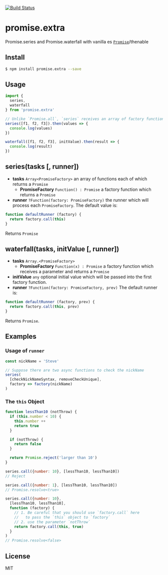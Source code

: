 [![Build Status](https://travis-ci.org/kaelzhang/promise.extra.svg?branch=master)](https://travis-ci.org/kaelzhang/promise.extra)
<!-- optional appveyor tst
[![Windows Build Status](https://ci.appveyor.com/api/projects/status/github/kaelzhang/promise.extra?branch=master&svg=true)](https://ci.appveyor.com/project/kaelzhang/promise.extra)
-->
<!-- optional npm version
[![NPM version](https://badge.fury.io/js/promise.extra.svg)](http://badge.fury.io/js/promise.extra)
-->
<!-- optional npm downloads
[![npm module downloads per month](http://img.shields.io/npm/dm/promise.extra.svg)](https://www.npmjs.org/package/promise.extra)
-->
<!-- optional dependency status
[![Dependency Status](https://david-dm.org/kaelzhang/promise.extra.svg)](https://david-dm.org/kaelzhang/promise.extra)
-->

# promise.extra

Promise.series and Promise.waterfall with vanilla es [`Promise`](https://developer.mozilla.org/en/docs/Web/JavaScript/Reference/Global_Objects/Promise)/thenable

## Install

```sh
$ npm install promise.extra --save
```

## Usage

```js
import {
  series,
  waterfall
} from 'promise.extra'

// Unlike `Promise.all`, `series` receives an array of factory functions instead of `Promise`'s.
series([f1, f2, f3]).then(values => {
  console.log(values)
})

waterfall([f1, f2, f3], initValue).then(result => {
  console.log(result)
})
```

## series(tasks [, runner])

- **tasks** `Array<PromiseFactory>` an array of functions each of which returns a `Promise`
  - **PromiseFactory** `Function() : Promise` a factory function which returns a `Promise`
- **runner** `?Function(factory: PromiseFactory)` the runner which will process each `PromiseFactory`. The default value is:

```js
function defaultRunner (factory) {
  return factory.call(this)
}
```

Returns `Promise`

## waterfall(tasks, initValue [, runner])

- **tasks** `Array.<PromiseFactory>`
  - **PromiseFactory** `Function(x) : Promise` a factory function which receives a parameter and returns a `Promise`
- **initValue** `any` optional initial value which will be passed into the first factory function.
- **runner** `?Function(factory: PromiseFactory, prev)` The default runner is:

```js
function defaultRunner (factory, prev) {
  return factory.call(this, prev)
}
```

Returns `Promise`.

## Examples

### Usage of `runner`

```js
const nickName = 'Steve'

// Suppose there are two async functions to check the nickName
series(
  [checkNickNameSyntax, removeCheckUnique],
  factory => factory(nickName)
)
```

### The `this` Object

```js
function lessThan10 (notThrow) {
  if (this.number < 10) {
    this.number ++
    return true
  }

  if (notThrow) {
    return false
  }

  return Promise.reject('larger than 10')
}

series.call({number: 10}, [lessThan10, lessThan10])  
// Reject

series.call({number: 1}, [lessThan10, lessThan10])
// Promise.resolve<true>

series.call({number: 10},
  [lessThan10, lessThan10],
  function (factory) {
    // 1. Be careful that you should use `factory.call` here
    //   to pass the `this` object to `factory`
    // 2. use the parameter `notThrow`
    return factory.call(this, true)
  }
)
// Promise.resolve<false>
```

## License

MIT
